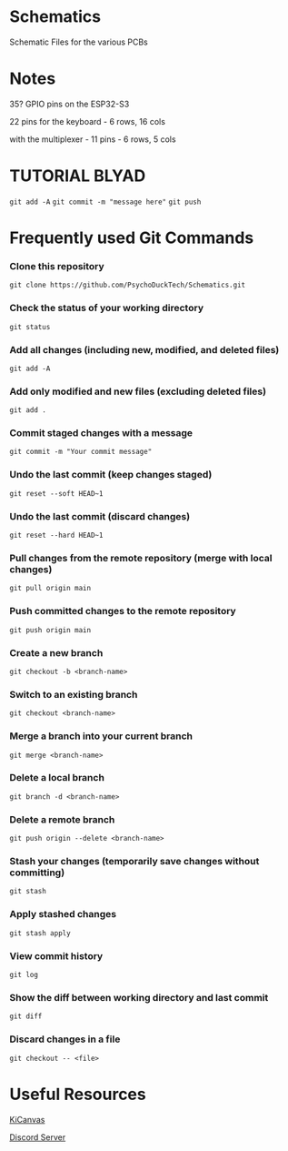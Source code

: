 # Schematics
Schematic Files for the various PCBs

# Notes

35? GPIO pins on the ESP32-S3

22 pins for the keyboard - 6 rows, 16 cols

with the multiplexer - 11 pins - 6 rows, 5 cols

# TUTORIAL BLYAD

`git add -A`
`git commit -m "message here"`
`git push`

# Frequently used Git Commands
### Clone this repository
```git clone https://github.com/PsychoDuckTech/Schematics.git```
### Check the status of your working directory
```git status```
### Add all changes (including new, modified, and deleted files)
```git add -A```
### Add only modified and new files (excluding deleted files)
```git add .```
### Commit staged changes with a message
```git commit -m "Your commit message"```
### Undo the last commit (keep changes staged)
```git reset --soft HEAD~1```
### Undo the last commit (discard changes)
```git reset --hard HEAD~1```
### Pull changes from the remote repository (merge with local changes)
```git pull origin main```
### Push committed changes to the remote repository
```git push origin main```
### Create a new branch
```git checkout -b <branch-name>```
### Switch to an existing branch
```git checkout <branch-name>```
### Merge a branch into your current branch
```git merge <branch-name>```
### Delete a local branch
```git branch -d <branch-name>```
### Delete a remote branch
```git push origin --delete <branch-name>```
### Stash your changes (temporarily save changes without committing)
```git stash```
### Apply stashed changes
```git stash apply```
### View commit history
```git log```
### Show the diff between working directory and last commit
```git diff```
### Discard changes in a file
```git checkout -- <file>```



# Useful Resources
[KiCanvas](https://kicanvas.org/)

[Discord Server](https://discord.gg/zeTJYsWzsf)
